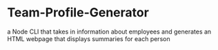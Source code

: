 # Team-Profile-Generator
a Node CLI that takes in information about employees and generates an HTML webpage that displays summaries for each person
